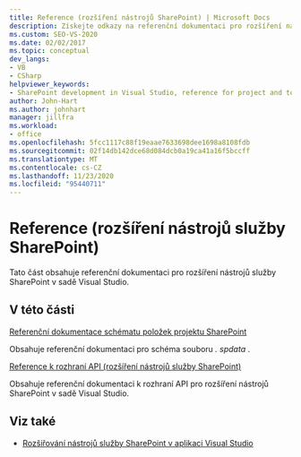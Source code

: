```yaml
---
title: Reference (rozšíření nástrojů SharePoint) | Microsoft Docs
description: Získejte odkazy na referenční dokumentaci pro rozšíření nástrojů služby SharePoint v sadě Visual Studio, pokrývající referenční informace o schématu položek projektu služby SharePoint a referenční informace k rozhraní API.
ms.custom: SEO-VS-2020
ms.date: 02/02/2017
ms.topic: conceptual
dev_langs:
- VB
- CSharp
helpviewer_keywords:
- SharePoint development in Visual Studio, reference for project and tools extensibility
author: John-Hart
ms.author: johnhart
manager: jillfra
ms.workload:
- office
ms.openlocfilehash: 5fcc1117c88f19eaae7633698dee1698a8108fdb
ms.sourcegitcommit: 02f14db142dce68d084dcb0a19ca41a16f5bccff
ms.translationtype: MT
ms.contentlocale: cs-CZ
ms.lasthandoff: 11/23/2020
ms.locfileid: "95440711"
---
```

# <a name="reference-sharepoint-tools-extensibility"></a>Reference (rozšíření nástrojů služby SharePoint)

Tato část obsahuje referenční dokumentaci pro rozšíření nástrojů služby SharePoint v sadě Visual Studio.

## <a name="in-this-section"></a>V této části

[Referenční dokumentace schématu položek projektu SharePoint](../sharepoint/sharepoint-project-item-schema-reference.md)

Obsahuje referenční dokumentaci pro schéma souboru *. spdata* .

[Reference k rozhraní API &#40;rozšíření nástrojů služby SharePoint&#41;](../sharepoint/api-reference-sharepoint-tools-extensibility.md)

Obsahuje referenční dokumentaci k rozhraní API pro rozšíření nástrojů SharePoint v sadě Visual Studio.

## <a name="see-also"></a>Viz také

- [Rozšiřování nástrojů služby SharePoint v aplikaci Visual Studio](../sharepoint/extending-the-sharepoint-tools-in-visual-studio.md)
